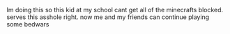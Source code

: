 Im doing this so this kid at my school cant get all of the minecrafts blocked. serves this asshole right. now me and my friends can continue playing some bedwars
